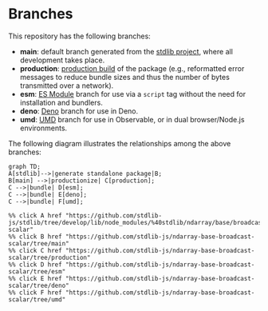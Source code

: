 <!--

@license Apache-2.0

Copyright (c) 2022 The Stdlib Authors.

Licensed under the Apache License, Version 2.0 (the "License");
you may not use this file except in compliance with the License.
You may obtain a copy of the License at

    http://www.apache.org/licenses/LICENSE-2.0

Unless required by applicable law or agreed to in writing, software
distributed under the License is distributed on an "AS IS" BASIS,
WITHOUT WARRANTIES OR CONDITIONS OF ANY KIND, either express or implied.
See the License for the specific language governing permissions and
limitations under the License.

-->

# Branches

This repository has the following branches:

-   **main**: default branch generated from the [stdlib project][stdlib-url], where all development takes place.
-   **production**: [production build][production-url] of the package (e.g., reformatted error messages to reduce bundle sizes and thus the number of bytes transmitted over a network).
-   **esm**: [ES Module][esm-url] branch for use via a `script` tag without the need for installation and bundlers.
-   **deno**: [Deno][deno-url] branch for use in Deno.
-   **umd**: [UMD][umd-url] branch for use in Observable, or in dual browser/Node.js environments.

The following diagram illustrates the relationships among the above branches:

```mermaid
graph TD;
A[stdlib]-->|generate standalone package|B;
B[main] -->|productionize| C[production];
C -->|bundle| D[esm];
C -->|bundle| E[deno];
C -->|bundle| F[umd];

%% click A href "https://github.com/stdlib-js/stdlib/tree/develop/lib/node_modules/%40stdlib/ndarray/base/broadcast-scalar"
%% click B href "https://github.com/stdlib-js/ndarray-base-broadcast-scalar/tree/main"
%% click C href "https://github.com/stdlib-js/ndarray-base-broadcast-scalar/tree/production"
%% click D href "https://github.com/stdlib-js/ndarray-base-broadcast-scalar/tree/esm"
%% click E href "https://github.com/stdlib-js/ndarray-base-broadcast-scalar/tree/deno"
%% click F href "https://github.com/stdlib-js/ndarray-base-broadcast-scalar/tree/umd"
```

[stdlib-url]: https://github.com/stdlib-js/stdlib/tree/develop/lib/node_modules/%40stdlib/ndarray/base/broadcast-scalar
[production-url]: https://github.com/stdlib-js/ndarray-base-broadcast-scalar/tree/production
[deno-url]: https://github.com/stdlib-js/ndarray-base-broadcast-scalar/tree/deno
[umd-url]: https://github.com/stdlib-js/ndarray-base-broadcast-scalar/tree/umd
[esm-url]: https://github.com/stdlib-js/ndarray-base-broadcast-scalar/tree/esm
